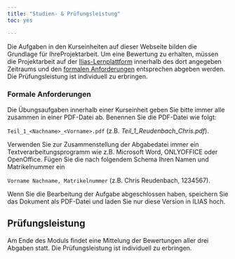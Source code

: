 ```yaml
---
title: "Studien- & Prüfungsleistung"
toc: yes

---
```


Die Aufgaben in den Kurseinheiten auf dieser Webseite bilden die Grundlage für  IhreProjektarbeit. Um eine Bewertung zu erhalten, müssen die Projektarbeit auf der [Ilias-Lernplattform](https://ilias.uni-marburg.de/ilias.php?ref_id=1884284&cmd=frameset&cmdClass=ilrepositorygui&cmdNode=ts&baseClass=ilRepositoryGUI) innerhalb des dort angegeben Zeitraums und den [formalen Anforderungen](#formale-anforderungen) entsprechen abgeben werden. Die Prüfungsleistung ist individuell zu erbringen.

<!--more-->


### <a name="formale-anforderungen"></a>Formale Anforderungen
Die Übungsaufgaben innerhalb einer Kurseinheit geben Sie bitte immer alle zusammen in einer PDF-Datei ab. Benennen Sie die PDF-Datei wie folgt:

```Teil_1_<Nachname>_<Vorname>.pdf``` (z.B. _Teil_1\_Reudenbach\_Chris.pdf_).

Verwenden Sie zur Zusammenstellung der Abgabedatei immer ein Textverarbeitungsprogramm wie z.B. Microsoft Word, ONLYOFFICE oder OpenOffice. Fügen Sie die nach folgendem Schema Ihren Namen und Matrikelnummer ein

```Vorname Nachname, Matrikelnummer``` (z.B. Chris Reudenbach, 1234567).

Wenn Sie die Bearbeitung der Aufgabe abgeschlossen haben, speichern Sie das Dokument als PDF-Datei und laden Sie nur diese Version in ILIAS hoch. 

## Prüfungsleistung
Am Ende des Moduls findet eine Mittelung der Bewertungen aller drei Abgaben statt. Die Prüfungsleistung ist individuell zu erbringen.


